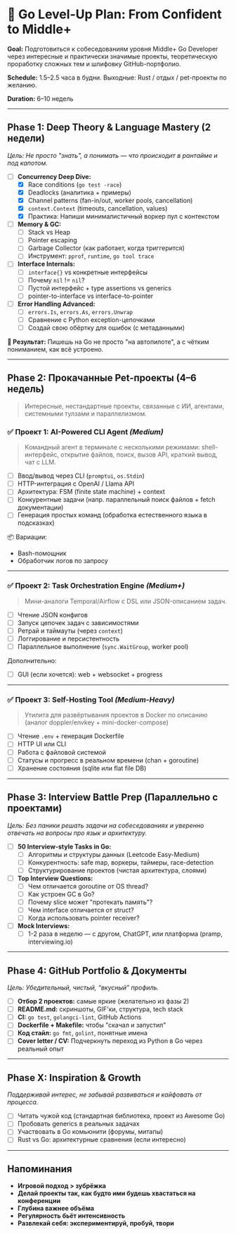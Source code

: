 # 🔁 Go Level-Up Plan: From Confident to Middle+

**Goal:** Подготовиться к собеседованиям уровня Middle+ Go Developer через интересные и практически значимые проекты, теоретическую проработку сложных тем и шлифовку GitHub-портфолио.

**Schedule:** 1.5–2.5 часа в будни. Выходные: Rust / отдых / pet-проекты по желанию.

**Duration:** 6–10 недель

---

## Phase 1: Deep Theory & Language Mastery (2 недели)

*Цель: Не просто "знать", а понимать — что происходит в рантайме и под капотом.*

- [ ] **Concurrency Deep Dive:**
    - [x] Race conditions (`go test -race`)
    - [x] Deadlocks (аналитика + примеры)
    - [x] Channel patterns (fan-in/out, worker pools, cancellation)
    - [x] `context.Context` (timeouts, cancellation, values)
    - [x] Практика: Напиши минималистичный воркер пул с контекстом

- [ ] **Memory & GC:**
    - [ ] Stack vs Heap
    - [ ] Pointer escaping
    - [ ] Garbage Collector (как работает, когда триггерится)
    - [ ] Инструмент: `pprof`, `runtime`, `go tool trace`

- [ ] **Interface Internals:**
    - [ ] `interface{}` vs конкретные интерфейсы
    - [ ] Почему `nil` != `nil`?
    - [ ] Пустой интерфейс + type assertions vs generics
    - [ ] pointer-to-interface vs interface-to-pointer

- [ ] **Error Handling Advanced:**
    - [ ] `errors.Is`, `errors.As`, `errors.Unwrap`
    - [ ] Сравнение с Python exception-цепочками
    - [ ] Создай свою обёртку для ошибок (с метаданными)

**📘 Результат:** Пишешь на Go не просто "на автопилоте", а с чётким пониманием, как всё устроено.

---

## Phase 2: Прокачанные Pet-проекты (4–6 недель)

> Интересные, нестандартные проекты, связанные с ИИ, агентами, системными тулзами и параллелизмом.

### ✅ Проект 1: AI-Powered CLI Agent *(Medium)*

> Командный агент в терминале с несколькими режимами: shell-интерфейс, открытие файлов, поиск, вызов API, краткий вывод, чат с LLM.

- [ ] Ввод/вывод через CLI (`promptui`, `os.Stdin`)
- [ ] HTTP-интеграция с OpenAI / Llama API
- [ ] Архитектура: FSM (finite state machine) + context
- [ ] Конкурентные задачи (напр. параллельный поиск файлов + fetch документации)
- [ ] Генерация простых команд (обработка естественного языка в подсказках)

📦 Вариации:
- Bash-помощник
- Обработчик логов по запросу

---

### ✅ Проект 2: Task Orchestration Engine *(Medium+)*

> Мини-аналоги Temporal/Airflow с DSL или JSON-описанием задач.

- [ ] Чтение JSON конфигов
- [ ] Запуск цепочек задач с зависимостями
- [ ] Ретрай и таймауты (через `context`)
- [ ] Логгирование и персистентность
- [ ] Параллельное выполнение (`sync.WaitGroup`, worker pool)

Дополнительно:
- [ ] GUI (если хочется): web + websocket + progress

---

### ✅ Проект 3: Self-Hosting Tool *(Medium-Heavy)*

> Утилита для развёртывания проектов в Docker по описанию (аналог doppler/envkey + mini-docker-compose)

- [ ] Чтение `.env` + генерация Dockerfile
- [ ] HTTP UI или CLI
- [ ] Работа с файловой системой
- [ ] Статусы и прогресс в реальном времени (chan + goroutine)
- [ ] Хранение состояния (sqlite или flat file DB)

---

## Phase 3: Interview Battle Prep (Параллельно с проектами)

*Цель: Без паники решать задачи на собеседованиях и уверенно отвечать на вопросы про язык и архитектуру.*

- [ ] **50 Interview-style Tasks in Go:**
    - [ ] Алгоритмы и структуры данных (Leetcode Easy-Medium)
    - [ ] Конкурентность: safe map, воркеры, таймеры, race-detection
    - [ ] Структурирование проектов (чистая архитектура, слоями)

- [ ] **Top Interview Questions:**
    - [ ] Чем отличается goroutine от OS thread?
    - [ ] Как устроен GC в Go?
    - [ ] Почему slice может "протекать память"?
    - [ ] Чем interface отличается от struct?
    - [ ] Когда использовать pointer receiver?

- [ ] **Mock Interviews:**
    - [ ] 1-2 раза в неделю — с другом, ChatGPT, или платформа (pramp, interviewing.io)

---

## Phase 4: GitHub Portfolio & Документы

*Цель: Убедительный, чистый, “вкусный” профиль.*

- [ ] **Отбор 2 проектов:** самые яркие (желательно из фазы 2)
- [ ] **README.md:** скриншоты, GIF'ки, структура, tech stack
- [ ] **CI:** `go test`, `golangci-lint`, GitHub Actions
- [ ] **Dockerfile + Makefile:** чтобы "скачал и запустил"
- [ ] **Код стайл:** `go fmt`, `golint`, понятные имена
- [ ] **Cover letter / CV:** Подчеркнуть переход из Python в Go через реальный опыт

---

## Phase X: Inspiration & Growth

*Поддерживай интерес, не забывай развиваться и кайфовать от процесса.*

- [ ] Читать чужой код (стандартная библиотека, проект из Awesome Go)
- [ ] Пробовать generics в реальных задачах
- [ ] Участвовать в Go комьюнити (форумы, митапы)
- [ ] Rust vs Go: архитектурные сравнения (если интересно)

---

## Напоминания

- **Игровой подход > зубрёжка**
- **Делай проекты так, как будто ими будешь хвастаться на конференции**
- **Глубина важнее объёма**
- **Регулярность бьёт интенсивность**
- **Развлекай себя: экспериментируй, пробуй, твори**
